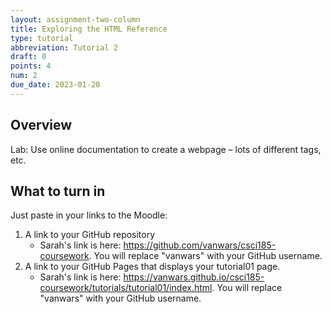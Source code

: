```yaml
---
layout: assignment-two-column
title: Exploring the HTML Reference
type: tutorial
abbreviation: Tutorial 2
draft: 0
points: 4
num: 2
due_date: 2023-01-20
---
```


## Overview
Lab: Use online documentation to create a webpage – lots of different tags, etc.

## What to turn in
Just paste in your links to the Moodle:
1. A link to your GitHub repository
    * Sarah's link is here: <a href="https://github.com/vanwars/csci185-coursework" target="_blank">https://github.com/vanwars/csci185-coursework</a>. You will replace "vanwars" with your GitHub username.
2. A link to your GitHub Pages that displays your tutorial01 page. 
    * Sarah's link is here: <a href="https://vanwars.github.io/csci185-coursework/tutorials/tutorial01/index.html" target="_blank">https://vanwars.github.io/csci185-coursework/tutorials/tutorial01/index.html</a>. You will replace "vanwars" with your GitHub username.